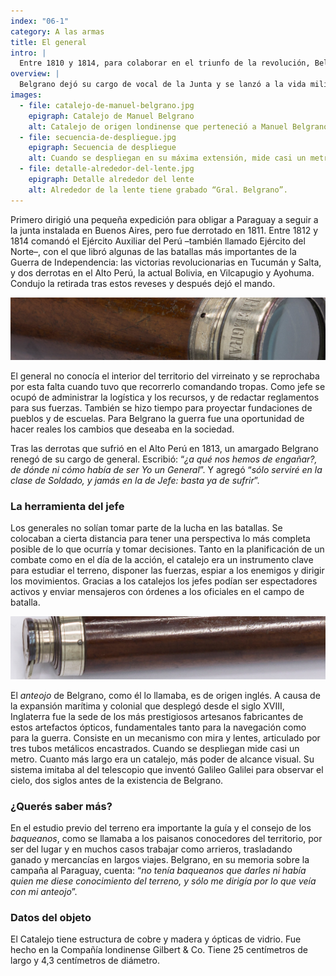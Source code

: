 ```yaml
---
index: "06-1"
category: A las armas
title: El general
intro: |
  Entre 1810 y 1814, para colaborar en el triunfo de la revolución, Belgrano se convirtió en jefe militar. En esa ocupación se convirtió en un protagonista decisivo de la época.
overview: |
  Belgrano dejó su cargo de vocal de la Junta y se lanzó a la vida militar, en la que no tenía formación profesional. Pero puso en ella toda su energía. Escribió: “*no se duerme, se come poco y se trabaja mucho; pero no hay otro remedio para conseguir aquel fin*”.
images:
  - file: catalejo-de-manuel-belgrano.jpg
    epigraph: Catalejo de Manuel Belgrano
    alt: Catalejo de origen londinense que perteneció a Manuel Belgrano. Consiste en un mecanismo con mira y lentes conectadas por tres tubos metálicos.  
  - file: secuencia-de-despliegue.jpg
    epigraph: Secuencia de despliegue
    alt: Cuando se despliegan en su máxima extensión, mide casi un metro. Y cuanto más largo, más poder de alcance.
  - file: detalle-alrededor-del-lente.jpg
    epigraph: Detalle alrededor del lente
    alt: Alrededor de la lente tiene grabado “Gral. Belgrano”.  
---
```



Primero dirigió una pequeña expedición para obligar a Paraguay a seguir a la junta instalada en Buenos Aires, pero fue derrotado en 1811. Entre 1812 y 1814 comandó el Ejército Auxiliar del Perú –también llamado Ejército del Norte–, con el que libró algunas de las batallas más importantes de la Guerra de Independencia: las victorias revolucionarias en Tucumán y Salta, y dos derrotas en el Alto Perú, la actual Bolivia, en Vilcapugio y Ayohuma. Condujo la retirada tras estos reveses y después dejó el mando.

![](./eje06-1-a.jpg)

El general no conocía el interior del territorio del virreinato y se reprochaba por esta falta cuando tuvo que recorrerlo comandando tropas. Como jefe se ocupó de administrar la logística y los recursos, y de redactar reglamentos para sus fuerzas. También se hizo tiempo para proyectar fundaciones de pueblos y de escuelas. Para Belgrano la guerra fue una oportunidad de hacer reales los cambios que deseaba en la sociedad.

Tras las derrotas que sufrió en el Alto Perú en 1813, un amargado Belgrano renegó de su cargo de general. Escribió: “*¿a qué nos hemos de engañar?, de dónde ni cómo había de ser Yo un General*”. Y agregó “*sólo serviré en la clase de Soldado, y jamás en la de Jefe: basta ya de sufrir*”.

### La herramienta del jefe
Los generales no solían tomar parte de la lucha en las batallas. Se colocaban a cierta distancia para tener una perspectiva lo más completa posible de lo que ocurría y tomar decisiones. Tanto en la planificación de un combate como en el día de la acción, el catalejo era un instrumento clave para estudiar el terreno, disponer las fuerzas, espiar a los enemigos y dirigir los movimientos. Gracias a los catalejos los jefes podían ser espectadores activos y enviar mensajeros con órdenes a los oficiales en el campo de batalla.

![](./eje06-1-b.jpg)


El *anteojo* de Belgrano, como él lo llamaba, es de origen inglés. A causa de la expansión marítima y colonial que desplegó desde el siglo XVIII, Inglaterra fue la sede de los más prestigiosos artesanos fabricantes de estos artefactos ópticos, fundamentales tanto para la navegación como para la guerra. Consiste en un mecanismo con mira y lentes, articulado por tres tubos metálicos encastrados. Cuando se despliegan mide casi un metro. Cuanto más largo era un catalejo, más poder de alcance visual. Su sistema imitaba al del telescopio que inventó Galileo Galilei para observar el cielo, dos siglos antes de la existencia de Belgrano.

### ¿Querés saber más?
En el estudio previo del terreno era importante la guía y el consejo de los *baqueanos*, como se llamaba a los paisanos conocedores del territorio, por ser del lugar y en muchos casos trabajar como arrieros, trasladando ganado y mercancías en largos viajes. Belgrano, en su memoria sobre la campaña al Paraguay, cuenta:
“*no tenía baqueanos que darles ni había quien me diese conocimiento del terreno, y sólo me dirigía por lo que veía con mi anteojo*”.

### Datos del objeto
El Catalejo tiene estructura de cobre y madera y ópticas de vidrio. Fue hecho en la Compañía londinense Gilbert & Co. Tiene 25 centímetros de largo y 4,3 centímetros de diámetro.

